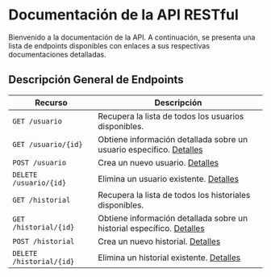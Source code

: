 # Documentación de la API RESTful

Bienvenido a la documentación de la API. A continuación, se presenta una lista de endpoints disponibles con enlaces a sus respectivas documentaciones detalladas.

## Descripción General de Endpoints

| Recurso                   | Descripción |
| ------------------------- | ----------- |
| `GET /usuario`               | Recupera la lista de todos los usuarios disponibles.|
| `GET /usuario/{id}`          | Obtiene información detallada sobre un usuario específico. [Detalles](./endpoints/get-user-id.md) |
| `POST /usuario`              | Crea un nuevo usuario. [Detalles](./endpoints/post-user.md) |
| `DELETE /usuario/{id}`       | Elimina un usuario existente. [Detalles](./endpoints/delete-user-id.md) |
| `GET /historial`            | Recupera la lista de todos los historiales disponibles.|
| `GET /historial/{id}`       | Obtiene información detallada sobre un historial específico. [Detalles](./endpoints/get-product-id.md) |
| `POST /historial`           | Crea un nuevo historial. [Detalles](./endpoints/post-product.md) |
| `DELETE /historial/{id}`    | Elimina un historial existente. [Detalles](./endpoints/delete-product-id.md) |
